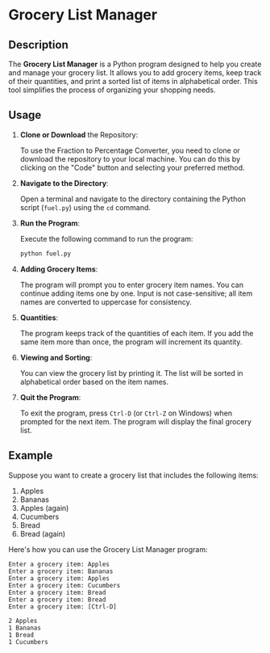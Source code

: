 # Grocery List Manager

## Description

The **Grocery List Manager** is a Python program designed to help you create and manage your grocery list. It allows you to add grocery items, keep track of their quantities, and print a sorted list of items in alphabetical order. This tool simplifies the process of organizing your shopping needs.

## Usage

1. **Clone or Download** the Repository:

   To use the Fraction to Percentage Converter, you need to clone or download the repository to your local machine. You can do this by clicking on the "Code" button and selecting your preferred method.

2. **Navigate to the Directory**:

   Open a terminal and navigate to the directory containing the Python script (`fuel.py`) using the `cd` command.

3. **Run the Program**:

   Execute the following command to run the program:

   ```bash
   python fuel.py
   ```

4. **Adding Grocery Items**:

   The program will prompt you to enter grocery item names. You can continue adding items one by one. Input is not case-sensitive; all item names are converted to uppercase for consistency.

5. **Quantities**:

   The program keeps track of the quantities of each item. If you add the same item more than once, the program will increment its quantity.

6. **Viewing and Sorting**:

   You can view the grocery list by printing it. The list will be sorted in alphabetical order based on the item names.

7. **Quit the Program**:

   To exit the program, press `Ctrl-D` (or `Ctrl-Z` on Windows) when prompted for the next item. The program will display the final grocery list.

## Example

Suppose you want to create a grocery list that includes the following items:

1. Apples
2. Bananas
3. Apples (again)
4. Cucumbers
5. Bread
6. Bread (again)

Here's how you can use the Grocery List Manager program:

```plaintext
Enter a grocery item: Apples
Enter a grocery item: Bananas
Enter a grocery item: Apples
Enter a grocery item: Cucumbers
Enter a grocery item: Bread
Enter a grocery item: Bread
Enter a grocery item: [Ctrl-D]

2 Apples
1 Bananas
1 Bread
1 Cucumbers
```
